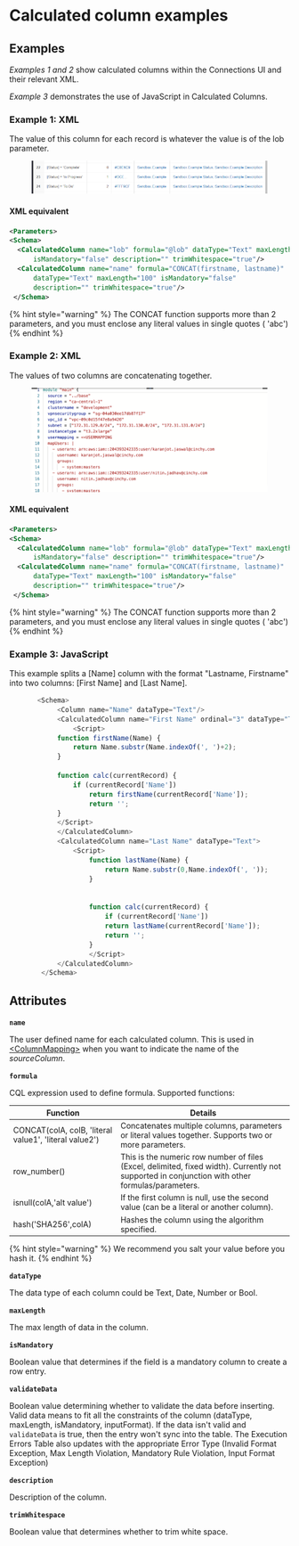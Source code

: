 # Calculated column examples

## Examples

_Examples 1 and 2_ show calculated columns within the Connections UI and their relevant XML.

_Example 3_ demonstrates the use of JavaScript in Calculated Columns.

### Example 1: XML

The value of this column for each record is whatever the value is of the lob parameter.

<figure><img src="../../../.gitbook/assets/image (10).png" alt=""><figcaption></figcaption></figure>

#### XML equivalent 

```xml
<Parameters>
<Schema>
  <CalculatedColumn name="lob" formula="@lob" dataType="Text" maxLength="100" 
      isMandatory="false" description="" trimWhitespace="true"/>
  <CalculatedColumn name="name" formula="CONCAT(firstname, lastname)" 
      dataType="Text" maxLength="100" isMandatory="false" 
      description="" trimWhitespace="true"/>
 </Schema>
```

{% hint style="warning" %}
The CONCAT function supports more than 2 parameters, and you must enclose any literal values in single quotes ( 'abc')
{% endhint %}

### Example 2: XML

The values of two columns are concatenating together.

<figure><img src="../../../.gitbook/assets/image (267).png" alt=""><figcaption></figcaption></figure>

#### XML equivalent 

```xml
<Parameters>
<Schema>
  <CalculatedColumn name="lob" formula="@lob" dataType="Text" maxLength="100" 
      isMandatory="false" description="" trimWhitespace="true"/>
  <CalculatedColumn name="name" formula="CONCAT(firstname, lastname)" 
      dataType="Text" maxLength="100" isMandatory="false" 
      description="" trimWhitespace="true"/>
 </Schema>
```

{% hint style="warning" %}
The CONCAT function supports more than 2 parameters, and you must enclose any literal values in single quotes ( 'abc')
{% endhint %}

### Example 3: JavaScript

This example splits a \[Name] column with the format "Lastname, Firstname" into two columns: \[First Name] and \[Last Name].

```javascript
       <Schema>
            <Column name="Name" dataType="Text"/>
            <CalculatedColumn name="First Name" ordinal="3" dataType="Text">
                <Script>
            function firstName(Name) {
                return Name.substr(Name.indexOf(', ')+2);
            }
                        
            function calc(currentRecord) {
                if (currentRecord['Name'])
                    return firstName(currentRecord['Name']);
                    return '';
            }            
            </Script>
            </CalculatedColumn>
            <CalculatedColumn name="Last Name" dataType="Text">
                <Script>
                    function lastName(Name) {
                        return Name.substr(0,Name.indexOf(', '));
                    }
    
    
                    function calc(currentRecord) {
                        if (currentRecord['Name'])
                        return lastName(currentRecord['Name']);                            
                        return '';
                    }   
                    </Script>
            </CalculatedColumn>
        </Schema>
```

## Attributes <a href="#id-less-than-column-greater-than-attributes" id="id-less-than-column-greater-than-attributes"></a>

**`name`**

The user defined name for each calculated column. This is used in [\<ColumnMapping>](https://cinchy.atlassian.net/wiki/spaces/KB/pages/196575278) when you want to indicate the name of the _sourceColumn_.

**`formula`**

CQL expression used to define formula. Supported functions:

| Function                                               | Details                                                                                                                                         |
| ------------------------------------------------------ | ----------------------------------------------------------------------------------------------------------------------------------------------- |
| CONCAT(colA, colB, 'literal value1', 'literal value2') | Concatenates multiple columns, parameters or literal values together. Supports two or more parameters.                                          |
| row\_number()                                          | This is the numeric row number of files (Excel, delimited, fixed width). Currently not supported in conjunction with other formulas/parameters. |
| isnull(colA,'alt value')                               | If the first column is null, use the second value (can be a literal or another column).                                                         |
| hash('SHA256',colA)                                    | Hashes the column using the algorithm specified.                                                                                                |

{% hint style="warning" %}
We recommend you salt your value before you hash it.
{% endhint %}

**`dataType`**

The data type of each column could be Text, Date, Number or Bool.

**`maxLength`**

The max length of data in the column.

**`isMandatory`**

Boolean value that determines if the field is a mandatory column to create a row entry.

**`validateData`**

Boolean value determining whether to validate the data before inserting. Valid data means to fit all the constraints of the column (dataType, maxLength, isMandatory, inputFormat). If the data isn't valid and `validateData` is true, then the entry won't sync into the table. The Execution Errors Table also updates with the appropriate Error Type (Invalid Format Exception, Max Length Violation, Mandatory Rule Violation, Input Format Exception)

**`description`**

Description of the column.

**`trimWhitespace`**

Boolean value that determines whether to trim white space.
